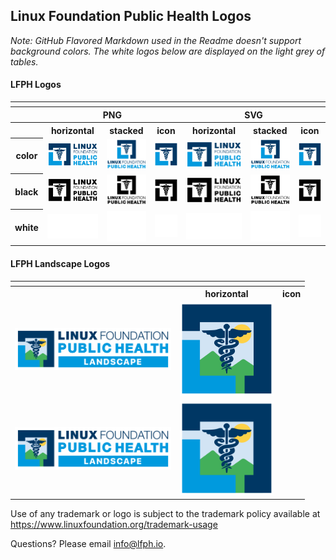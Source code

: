 ## Linux Foundation Public Health Logos

*Note: GitHub Flavored Markdown used in the Readme doesn't support background colors. The white logos below are displayed on the light grey of tables.*

#### LFPH Logos

<table>
    <tr>
    	<th colspan="7"></th>
    </tr>
    <tr>
        <th></th>
        <th colspan="3">PNG</th>
        <th colspan="3">SVG</th>
    </tr>
    <tr>
        <th></th>
        <th>horizontal</th>
        <th>stacked</th>
        <th>icon</th>
        <th>horizontal</th>
        <th>stacked</th>
        <th>icon</th>
    </tr>
    <tr>
        <th>color</th>
        <td><img src="lfph/horizontal/color/lfph-horizontal-color.png" width="150"></td>
        <td><img src="lfph/stacked/color/lfph-stacked-color.png" width="110"></td>
        <td><img src="lfph/icon/color/lfph-icon-color.png" width="75"></td>
        <td><img src="lfph/horizontal/color/lfph-horizontal-color.svg" width="150"></td>
        <td><img src="lfph/stacked/color/lfph-stacked-color.svg" width="110"></td>
        <td><img src="lfph/icon/color/lfph-icon-color.svg" width="75"></td>
    </tr>
    <tr>
        <th>black</th>
        <td><img src="lfph/horizontal/black/lfph-horizontal-black.png" width="150"></td>
        <td><img src="lfph/stacked/black/lfph-stacked-black.png" width="110"></td>
        <td><img src="lfph/icon/black/lfph-icon-black.png" width="75"></td>
        <td><img src="lfph/horizontal/black/lfph-horizontal-black.svg" width="150"></td>
        <td><img src="lfph/stacked/black/lfph-stacked-black.svg" width="110"></td>
        <td><img src="lfph/icon/black/lfph-icon-black.svg" width="75"></td>
    </tr>
    <tr>
        <th>white</th>
        <td><img src="lfph/horizontal/white/lfph-horizontal-white.png" width="150"></td>
        <td><img src="lfph/stacked/white/lfph-stacked-white.png" width="110"></td>
        <td><img src="lfph/icon/white/lfph-icon-white.png" width="75"></td>
        <td><img src="lfph/horizontal/white/lfph-horizontal-white.svg" width="200"></td>
        <td><img src="lfph/stacked/white/lfph-stacked-white.svg" width="110"></td>
        <td><img src="lfph/icon/white/lfph-icon-white.svg" width="75"></td>
    </tr>

</table>

#### LFPH Landscape Logos

<table>
    <tr>
    	<th colspan="2"></th>
    </tr>
    <tr>
        <th></th>
        <th colspan="3">horizontal</th>
        <th colspan="3">icon</th>
    </tr>
    <tr>
        <td><img src="lfph-landscape/lfph-landscape-horizontal.png" width="250"></td>
        <td><img src="lfph-landscape/lfph-landscape-icon.png" width="150"></td>    
    </tr>
    <tr>
        <td><img src="lfph-landscape/lfph-landscape-horizontal.svg" width="250"></td>
        <td><img src="lfph-landscape/lfph-landscape-icon.svg" width="150"></td>    
    </tr>
</table>


Use of any trademark or logo is subject to the trademark policy available at https://www.linuxfoundation.org/trademark-usage

Questions? Please email [info@lfph.io](mailto:info@lfph.io).
